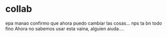 # collab
epa manao
confirmo que ahora puedo cambiar las cosas...
nps ta bn todo fino
Ahora no sabemos usar esta vaina, alguien aiuda....
